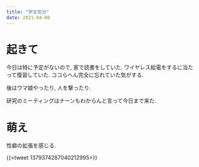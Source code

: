 ```yaml
---
title: "学生気分"
date: 2021-04-08
---
```


# 起きて
今日は特に予定がないので, 家で読書をしていた. ワイヤレス給電をするに当たって復習していた. ココらへん完全に忘れていた気がする.

後はウマ娘やったり, 人を撃ったり.

研究のミーティングはナーンもわからんと言って今日まで来た.

# 萌え

性癖の拡張を感じる.

{{<tweet 1379374287040212995>}}